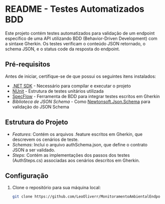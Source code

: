 # README - Testes Automatizados BDD

Este projeto contém testes automatizados para validação de um endpoint específico de uma API utilizando BDD (Behavior-Driven Development) com a sintaxe Gherkin. Os testes verificam o conteúdo JSON retornado, o schema JSON, e o status code da resposta do endpoint.

## Pré-requisitos

Antes de iniciar, certifique-se de que possui os seguintes itens instalados:

- [.NET SDK](https://dotnet.microsoft.com/download) - Necessário para compilar e executar o projeto
- [NUnit](https://nunit.org/) - Estrutura de testes unitários utilizada
- [SpecFlow](https://specflow.org/) - Ferramenta de BDD para integrar testes escritos em Gherkin
- *Biblioteca de JSON Schema* - Como [Newtonsoft.Json.Schema](https://www.newtonsoft.com/jsonschema) para validação do JSON Schema

## Estrutura do Projeto

- *Features*: Contém os arquivos .feature escritos em Gherkin, que descrevem os cenários de teste.
- *Schemas*: Inclui o arquivo authSchema.json, que define o contrato JSON a ser validado.
- *Steps*: Contém as implementações dos passos dos testes (AuthSteps.cs) associadas aos cenários descritos em Gherkin.

## Configuração

1. Clone o repositório para sua máquina local:
   ```bash
   git clone https://github.com/LeoOliverr/MonitoramentoAmbientalEndpoints.git